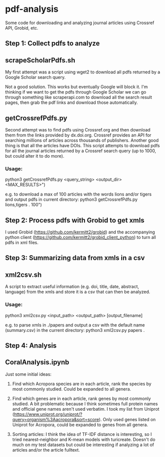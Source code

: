 # pdf-analysis
Some code for downloading and analyzing journal articles using Crossref API, Grobid, etc.

## Step 1: Collect pdfs to analyze

## scrapeScholarPdfs.sh

My first attempt was a script using wget2 to download all pdfs returned by a Google Scholar search query.

Not a good solution. This works but eventually Google will block it. I'm thinking if we want to get the pdfs through Google Scholar we can go through something like scraperapi.com to download all the search result pages, then grab the pdf links and download those automatically.

## getCrossrefPdfs.py

Second attempt was to find pdfs using Crossref.org and then download them from the links provided by dx.doi.org. Crossref provides an API for searching millions of articles across thousands of publishers. Another good thing is that all the articles have DOIs. This script attempts to download pdfs for all the journal articles returned by a Crossref search query (up to 1000, but could alter it to do more).

### Usage:

python3 getCrossrefPdfs.py <query_string> <output_dir> <MAX_RESULTS>")

e.g. to download a max of 100 articles with the words lions and/or tigers and output pdfs in current directory:
python3 getCrossrefPdfs.py lions,tigers . 100")

## Step 2: Process pdfs with Grobid to get xmls

I used Grobid (https://github.com/kermitt2/grobid) and the accompanying python client (https://github.com/kermitt2/grobid_client_python) to turn all pdfs in xml files.

## Step 3: Summarizing data from xmls in a csv

## xml2csv.sh

A script to extract useful information (e.g. doi, title, date, abstract, language) from the xmls and store it is a csv that can then be analyzed.

### Usage:

python3 xml2csv.py <input_path> <output_path> [output_filename]

e.g. to parse xmls in ./papers and output a csv with the default name (summary.csv) in the current directory:
python3 xml2csv.py papers .

## Step 4: Analysis

## CoralAnalysis.ipynb

Just some initial ideas:

1) Find which Acropora species are in each article, rank the species by most commonly studied. Could be expanded to all genera.

2) Find which genes are in each article, rank genes by most commonly studied. A bit problematic because I think sometimes full protein names and official gene names aren't used verbatim. I took my list from Uniprot (https://www.uniprot.org/uniprot/?query=organism%3Aacropora&sort=score). Only used genes listed on Uniprot for Acropora, could be expanded to genes from all genera.

3) Sorting articles: I think the idea of TF-IDF distance is interesting, so I tried nearest-neighbor and K-mean models with turicreate. Doesn't do much on my test datasets but could be interesting if analyzing a lot of articles and/or the article fulltext.
